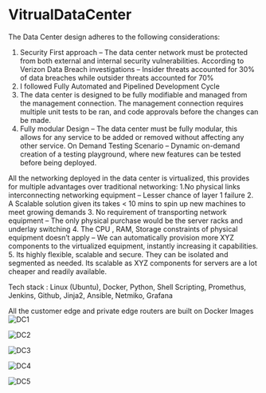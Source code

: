# VitrualDataCenter

The Data Center design adheres to the following considerations:
1. Security First approach – The data center network must be protected from both external and internal security vulnerabilities.
According to Verizon Data Breach investigations – Insider threats accounted for 30% of data breaches while outsider threats accounted for 70%
2. I followed Fully Automated and Pipelined Development Cycle
3. The data center is designed to be fully modifiable and managed from the management connection. The management connection requires multiple unit tests to be ran, and code approvals before the changes can be made.
4. Fully modular Design – The data center must be fully modular, this allows for any service to be added or removed without affecting any other service.
On Demand Testing Scenario – Dynamic on-demand creation of a testing playground, where new features can be tested before being deployed. 


All the networking deployed in the data center is virtualized, this provides for multiple advantages over traditional networking:
1.No physical links interconnecting networking equipment – Lesser chance of layer 1 failure
2. A Scalable solution given its takes < 10 mins to spin up new machines to meet growing demands
3. No requirement of transporting network equipment – The only physical purchase would be the server racks and underlay switching
4. The CPU , RAM, Storage constraints of physical equipment doesn’t apply – We can automatically provision more XYZ components to the virtualized equipment, instantly increasing it capabilities.
5. Its highly flexible, scalable and secure. They can be isolated and segmented as needed. Its scalable as XYZ components for servers are a lot cheaper and readily available. 


Tech stack : 
Linux (Ubuntu), Docker, Python, Shell Scripting, Promethus, Jenkins, Github, Jinja2, Ansible, Netmiko, Grafana

All the customer edge and private edge routers are built on Docker Images 
![DC1](https://user-images.githubusercontent.com/132085748/235200084-07f8ff2f-b5ef-4db2-9595-aa6ebc8dbdb5.png)

![DC2](https://user-images.githubusercontent.com/132085748/235199848-d1c8a910-3710-4878-b197-fd12c39b9f58.png)

![DC3](https://user-images.githubusercontent.com/132085748/235199892-3c52539b-317b-4597-bebe-56abb86946e4.png)

![DC4](https://user-images.githubusercontent.com/132085748/235199914-193c2ec6-52cf-4961-8b71-d5b1ac35aaf4.png)

![DC5](https://user-images.githubusercontent.com/132085748/235199954-3bcd1cf0-1eec-4466-934b-8c84ae9e6aaf.png)





